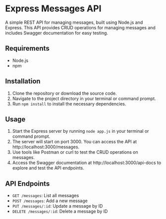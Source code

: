 # Express Messages API

A simple REST API for managing messages, built using Node.js and Express. This API provides CRUD operations for managing messages and includes Swagger documentation for easy testing.

## Requirements

- Node.js
- npm

## Installation

1. Clone the repository or download the source code.
2. Navigate to the project directory in your terminal or command prompt.
3. Run `npm install` to install the necessary dependencies.

## Usage

1. Start the Express server by running `node app.js` in your terminal or command prompt.
2. The server will start on port 3000. You can access the API at http://localhost:3000/messages.
3. Use tools like Postman or curl to test the CRUD operations on messages.
4. Access the Swagger documentation at http://localhost:3000/api-docs to explore and test the API endpoints.

## API Endpoints

- `GET /messages`: List all messages
- `POST /messages`: Add a new message
- `PUT /messages/:id`: Update a message by ID
- `DELETE /messages/:id`: Delete a message by ID
